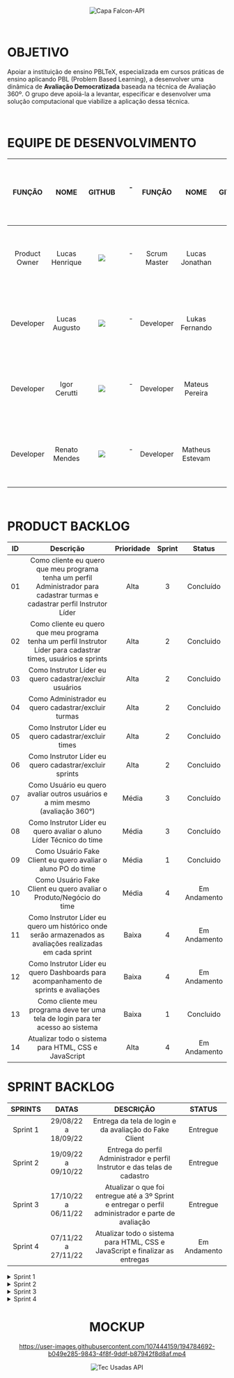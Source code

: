 <div align="center">

![Capa Falcon-API](https://user-images.githubusercontent.com/81196630/197643520-3f90b5d6-1f8a-4699-94c1-99a604473170.png)

</div>

<br>

# OBJETIVO
Apoiar a instituição de ensino PBLTeX, especializada em cursos práticas de ensino aplicando PBL (Problem Based Learning), a desenvolver uma dinâmica de **Avaliação
Democratizada** baseada na técnica de Avaliação 360º. O grupo deve apoiá-la a levantar, especificar e desenvolver uma
solução computacional que viabilize a aplicação dessa técnica.

<br>

# EQUIPE DE DESENVOLVIMENTO
| **FUNÇÃO** | **NOME** | **GITHUB** |ㅤㅤㅤ-ㅤㅤㅤ| **FUNÇÃO** | **NOME** | **GITHUB** |
|:------:|:----:|:------:|:------:|:------:|:----:|:------:|
| Product Owner | Lucas Henrique | <a href="https://github.com/LucasHCOliveira7" target="_blank"><img src="https://img.shields.io/badge/github-%23121011.svg?style=for-the-badge&logo=github&logoColor=white"></a> |ㅤㅤㅤ-ㅤㅤㅤ| Scrum Master | Lucas Jonathan | <a href="https://github.com/lucasjonathangomes" target="_blank"><img src="https://img.shields.io/badge/github-%23121011.svg?style=for-the-badge&logo=github&logoColor=white"></a> |
| Developer | Lucas Augusto | <a href="https://github.com/LucasOliveira321" target="_blank"><img src="https://img.shields.io/badge/github-%23121011.svg?style=for-the-badge&logo=github&logoColor=white"></a> |ㅤㅤㅤ-ㅤㅤㅤ| Developer | Lukas Fernando | <a href="https://github.com/LukasFernando" target="_blank"><img src="https://img.shields.io/badge/github-%23121011.svg?style=for-the-badge&logo=github&logoColor=white"></a> |
| Developer | Igor Cerutti | <a href="https://github.com/IgorCerruti96" target="_blank"><img src="https://img.shields.io/badge/github-%23121011.svg?style=for-the-badge&logo=github&logoColor=white"></a> |ㅤㅤㅤ-ㅤㅤㅤ| Developer | Mateus Pereira | <a href="https://github.com/MateusPCesare" target="_blank"><img src="https://img.shields.io/badge/github-%23121011.svg?style=for-the-badge&logo=github&logoColor=white"></a> |
| Developer | Renato Mendes |<a href="https://github.com/RenatoCMMendes" target="_blank"><img src="https://img.shields.io/badge/github-%23121011.svg?style=for-the-badge&logo=github&logoColor=white"></a> |ㅤㅤㅤ-ㅤㅤㅤ| Developer | Matheus Estevam | - |

<br>

# PRODUCT BACKLOG
| ID | Descrição | Prioridade | Sprint | Status |
| :-: | :-----: | :----------: | :---: | :---: |
| 01 | Como cliente eu quero que meu programa tenha um perfil Administrador para cadastrar turmas e cadastrar perfil Instrutor Líder | Alta | 3 | Concluído |
| 02 | Como cliente eu quero que meu programa tenha um perfil Instrutor Líder para cadastrar times, usuários e sprints | Alta | 2 | Concluido |
| 03 | Como Instrutor Líder eu quero cadastrar/excluir usuários | Alta | 2 | Concluido |
| 04 | Como Administrador eu quero cadastrar/excluir turmas | Alta | 2 | Concluido |
| 05 | Como Instrutor Líder eu quero cadastrar/excluir times | Alta | 2 | Concluido |
| 06 | Como Instrutor Líder eu quero cadastrar/excluir sprints | Alta | 2 | Concluido |
| 07 | Como Usuário eu quero avaliar outros usuários e a mim mesmo (avaliação 360°) | Média | 3| Concluído |
| 08 | Como Instrutor Líder eu quero avaliar o aluno Líder Técnico do time | Média | 3 | Concluído |
| 09 | Como Usuário Fake Client eu quero avaliar o aluno PO do time | Média | 1 | Concluido |
| 10 | Como Usuário Fake Client eu quero avaliar o Produto/Negócio do time | Média | 4 | Em Andamento |
| 11 | Como Instrutor Líder eu quero um histórico onde serão armazenados as avaliações realizadas em cada sprint | Baixa | 4 | Em Andamento |
| 12 | Como Instrutor Líder eu quero Dashboards para acompanhamento de sprints e avaliações | Baixa | 4 | Em Andamento |
| 13 | Como cliente meu programa deve ter uma tela de login para ter acesso ao sistema | Baixa | 1 | Concluido |
| 14 | Atualizar todo o sistema para HTML, CSS e JavaScript | Alta | 4 | Em Andamento |

# SPRINT BACKLOG

| SPRINTS | DATAS | DESCRIÇÃO | STATUS |
|:-------:|:-----:|:---------:|:------:|
| Sprint 1 | 29/08/22 a 18/09/22 | Entrega da tela de login e da avaliação do Fake Client | Entregue |
| Sprint 2 | 19/09/22 a 09/10/22 | Entrega do perfil Administrador e perfil Instrutor e das telas de cadastro | Entregue |
| Sprint 3 | 17/10/22 a 06/11/22 | Atualizar o que foi entregue até a 3º Sprint e entregar o perfil administrador e parte de avaliação | Entregue |
| Sprint 4 | 07/11/22 a 27/11/22 | Atualizar todo o sistema para HTML, CSS e JavaScript e finalizar as entregas | Em Andamento |

<details>

<summary> Sprint 1 </summary> 

![image](https://user-images.githubusercontent.com/81196630/194788646-66051827-b5e1-456a-a77d-602a78839031.png)

</summary>

</details>

<details>

<summary> Sprint 2 </summary>

![image](https://user-images.githubusercontent.com/81196630/194788675-14734ee5-7cfe-4da2-a573-ec40c3765040.png)

</summary>

</details>

<details>

<summary> Sprint 3 </summary>

![image](https://user-images.githubusercontent.com/81196630/194788694-9a4620e6-88fc-4624-8a80-8706a46845c2.png)

</summary>

</details>

<details>

<summary> Sprint 4 </summary>

![image](https://user-images.githubusercontent.com/81196630/194788706-b87c4cf9-e7eb-414f-8b61-941ff4437967.png)

</summary>

</details>

<div align="center">

# MOCKUP

https://user-images.githubusercontent.com/107444159/194784692-b049e285-9843-4f8f-9ddf-b87942f8d8af.mp4

![Tec Usadas API](https://user-images.githubusercontent.com/81196630/197643574-49bb818a-0c68-4a91-8587-b6176c46f3f4.png)

</div>
